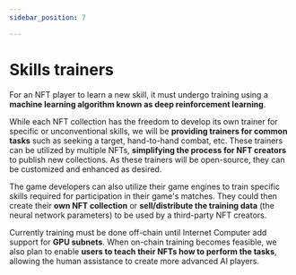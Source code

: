 ```yaml
---
sidebar_position: 7

---
```


# Skills trainers

For an NFT player to learn a new skill, it must undergo training using a **machine learning algorithm known as deep reinforcement learning**.

While each NFT collection has the freedom to develop its own trainer for specific or unconventional skills, we will be **providing trainers for common tasks** such as seeking a target, hand-to-hand combat, etc. These trainers can be utilized by multiple NFTs, **simplifying the process for NFT creators** to publish new collections. As these trainers will be open-source, they can be customized and enhanced as desired.

The game developers can also utilize their game engines to train specific skills required for participation in their game's matches. They could then create their **own NFT collection** or **sell/distribute the training data** (the neural network parameters) to be used by a third-party NFT creators.

Currently training must be done off-chain until Internet Computer add support for **GPU subnets**. When on-chain training becomes feasible, we also plan to enable **users to teach their NFTs how to perform the tasks**, allowing the human assistance to create more advanced AI players.